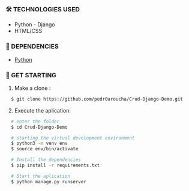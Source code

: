 ### 🛠 TECHNOLOGIES USED
<ul>
  <li>Python - Django</li>
  <li>HTML/CSS</li>
</ul>

### 🧰 DEPENDENCIES
<ul>
  <li> <a href="https://www.python.org/downloads/"> Python </a> </li>
</ul>

### 🚀 GET STARTING

1. Make a clone :

```sh
  $ git clone https://github.com/pedr0aroucha/Crud-Django-Demo.git
```

2. Execute the aplication:

```sh
  # enter the folder
  $ cd Crud-Django-Demo

  # starting the virtual development environment
  $ python3 -m venv env
  $ source env/bin/activate

  # Install the dependencies
  $ pip install -r requirements.txt

  # Start the aplication
  $ python manage.py runserver

```

